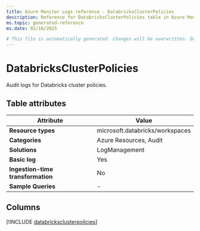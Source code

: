```yaml
---
title: Azure Monitor Logs reference - DatabricksClusterPolicies
description: Reference for DatabricksClusterPolicies table in Azure Monitor Logs.
ms.topic: generated-reference
ms.date: 02/18/2025

# This file is automatically generated. Changes will be overwritten. Do not change this file directly.
---
```


# DatabricksClusterPolicies

Audit logs for Databricks cluster policies.


## Table attributes

|Attribute|Value|
|---|---|
|**Resource types**|microsoft.databricks/workspaces|
|**Categories**|Azure Resources, Audit|
|**Solutions**| LogManagement|
|**Basic log**|Yes|
|**Ingestion-time transformation**|No|
|**Sample Queries**|-|



## Columns
  
[!INCLUDE [databricksclusterpolicies](~/reusable-content/ce-skilling/azure/includes/azure-monitor/reference/tables/databricksclusterpolicies-include.md)]
